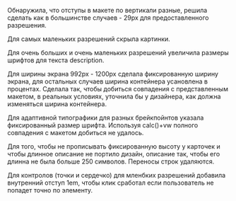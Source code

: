 Обнаружила, что отступы в макете по вертикали разные, решила сделать как в большинстве случаев  - 29px для предоставленного разрешения.

Для самых маленьких разрешений скрыла картинки.

Для очень больших и очень маленьких разрешений увеличила размеры шрифтов для текста description.

Для ширины экрана 992px - 1200px сделала фиксированную ширину экрана, для остальных случаев ширина контейнера усановлена в процентах. Сделала так, чтобы добиться совпадения с 
представленным макетом, в реальных условиях, уточнила бы у дизайнера, как должна изменяться ширина контейнера. 

Для адаптивной типографики для разных брейкпойнтов указала фиксированный размер шрифта. Используя calc()+vw полного совпадения с макетом добиться не удалось.   

Для того, чтобы не прописывать фиксированную высоту у карточек и чтобы длинное описание не портило дизайн, 
описание так, чтобы его длинна не была больше 250 символов. Переносы строк удаляются.  

Для контролов (точки и сердечко) для мленбких разрешений добавила внутренний отступ 1em, чтобы клик сработал если
пользователь не попадет точно по элементу.